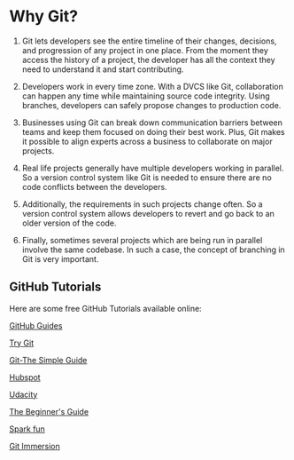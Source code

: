 # Why Git?

1. Git lets developers see the entire timeline of their changes, decisions, and progression of any project in one place. From the moment they access the history of a project, the developer has all the context they need to understand it and start contributing.

2. Developers work in every time zone. With a DVCS like Git, collaboration can happen any time while maintaining source code integrity. Using branches, developers can safely propose changes to production code.

3. Businesses using Git can break down communication barriers between teams and keep them focused on doing their best work. Plus, Git makes it possible to align experts across a business to collaborate on major projects.

4. Real life projects generally have multiple developers working in parallel. So a version control system like Git is needed to ensure there are no code conflicts between the developers.

5. Additionally, the requirements in such projects change often. So a version control system allows developers to revert and go back to an older version of the code.

6. Finally, sometimes several projects which are being run in parallel involve the same codebase. In such a case, the concept of branching in Git is very important.


## GitHub Tutorials
Here are some free GitHub Tutorials available online:

[GitHub Guides](https://guides.github.com/)

[Try Git](https://try.github.io/)

[Git-The Simple Guide](http://rogerdudler.github.io/git-guide/)

[Hubspot](https://product.hubspot.com/blog/git-and-github-tutorial-for-beginners)

[Udacity](https://blog.udacity.com/2015/06/a-beginners-git-github-tutorial.html)

[The Beginner's Guide](https://www.pluralsight.com/blog/software-development/github-tutorial)

[Spark fun](https://learn.sparkfun.com/tutorials/using-github)

[Git Immersion](https://gitimmersion.com/)
